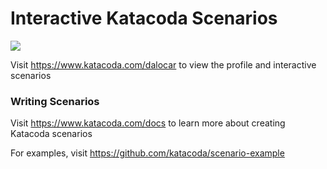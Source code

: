 # Interactive Katacoda Scenarios

[![](http://shields.katacoda.com/katacoda/dalocar/count.svg)](https://www.katacoda.com/dalocar "Get your profile on Katacoda.com")

Visit https://www.katacoda.com/dalocar to view the profile and interactive scenarios

### Writing Scenarios
Visit https://www.katacoda.com/docs to learn more about creating Katacoda scenarios

For examples, visit https://github.com/katacoda/scenario-example
